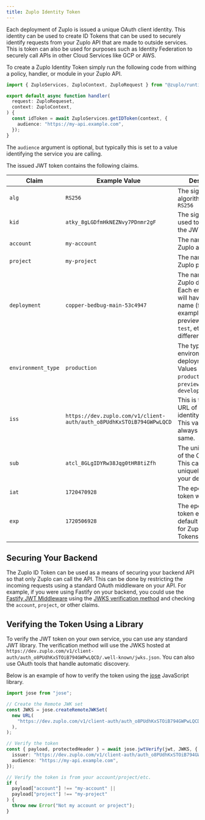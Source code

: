 ```yaml
---
title: Zuplo Identity Token
---
```


Each deployment of Zuplo is issued a unique OAuth client identity. This identity
can be used to create ID Tokens that can be used to securely identify requests
from your Zuplo API that are made to outside services. This is token can also be
used for purposes such as Identity Federation to securely call APIs in other
Cloud Services like GCP or AWS.

To create a Zuplo Identity Token simply run the following code from withing a
policy, handler, or module in your Zuplo API.

```ts
import { ZuploServices, ZuploContext, ZuploRequest } from "@zuplo/runtime";

export default async function handler(
  request: ZuploRequeset,
  context: ZuploContext,
) {
  const idToken = await ZuploServices.getIDToken(context, {
    audience: "https://my-api.example.com",
  });
}
```

The `audience` argument is optional, but typically this is set to a value
identifying the service you are calling.

The issued JWT token contains the following claims.

| Claim              | Example Value                                                        | Description                                                                                                                                             |
| ------------------ | -------------------------------------------------------------------- | ------------------------------------------------------------------------------------------------------------------------------------------------------- |
| `alg`              | `RS256`                                                              | The signing algorithm. Always `RS256`                                                                                                                   |
| `kid`              | `atky_8gLGDfmHkNEZNvy7PDnmr2gF`                                      | The signing key used to generate the JWT                                                                                                                |
| `account`          | `my-account`                                                         | The name of your Zuplo account                                                                                                                          |
| `project`          | `my-project`                                                         | The name of your Zuplo project                                                                                                                          |
| `deployment`       | `copper-bedbug-main-53c4947`                                         | The name of your Zuplo deployment. Each environment will have its own name (for exampleproduction, preview branch `test`, etc. will all be different.). |
| `environment_type` | `production`                                                         | The type of environment this deployment is. Values can be `production`, `preview`, or `development`                                                     |
| `iss`              | `https://dev.zuplo.com/v1/client-auth/auth_o8PUdhKxSTOiB794GWPwLQCD` | This is the issuer URL of the Zuplo identity provider. This value will always be the same.                                                              |
| `sub`              | `atcl_8GLgIDYRw38Jqg0tHR8tiZfh`                                      | The unique identity of the OAuth Client. This can be used to uniquely identify your deployment.                                                         |
| `iat`              | `1720470928`                                                         | The epoch time the token was issued.                                                                                                                    |
| `exp`              | `1720506928`                                                         | The epoch time the token expires. The default expiration for Zuplo Identity Tokens is 10 hours.                                                         |

## Securing Your Backend

The Zuplo ID Token can be used as a means of securing your backend API so that
only Zuplo can call the API. This can be done by restricting the incoming
requests using a standard OAuth middleware on your API. For example, if you were
using Fastify on your backend, you could use the
[Fastify JWT Middleware](https://github.com/fastify/fastify-jwt) using the
[JWKS verification method](https://github.com/fastify/fastify-jwt?tab=readme-ov-file#verifying-with-jwks)
and checking the `account`, `project`, or other claims.

## Verifying the Token Using a Library

To verify the JWT token on your own service, you can use any standard JWT
library. The verification method will use the JWKS hosted at
`https://dev.zuplo.com/v1/client-auth/auth_o8PUdhKxSTOiB794GWPwLQCD/.well-known/jwks.json`.
You can also use OAuth tools that handle automatic discovery.

Below is an example of how to verify the token using the
[jose](https://www.npmjs.com/package/jose) JavaScript library.

```ts
import jose from "jose";

// Create the Remote JWK set
const JWKS = jose.createRemoteJWKSet(
  new URL(
    "https://dev.zuplo.com/v1/client-auth/auth_o8PUdhKxSTOiB794GWPwLQCD/.well-known/jwks.json",
  ),
);

// Verify the token
const { payload, protectedHeader } = await jose.jwtVerify(jwt, JWKS, {
  issuer: "https://dev.zuplo.com/v1/client-auth/auth_o8PUdhKxSTOiB794GWPwLQCD",
  audience: "https://my-api.example.com",
});

// Verify the token is from your account/project/etc.
if (
  payload["account"] !== "my-account" ||
  payload["project"] !== "my-project"
) {
  throw new Error("Not my account or project");
}
```
